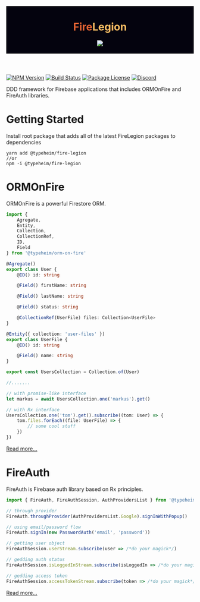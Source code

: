 <header style="background-color: #04030E; display: flex; flex-direction: column; justify-content: flex-start; align-items: center; padding-bottom: 20px">
    <h1>
        <span style="color: #E16232; font-weight: bold">Fire</span><span style="color: #FFBE64; font-weight: bold">Legion</span>
    </h1>
    <img style="max-width: 256px; max-height: 256px" src="https://raw.githubusercontent.com/typeheim/fire-legion/72fd86c68b1d10d8d29c8d24004def09f63bbf79/packages/fire-legion/docs/fire-legion.svg"></img>
</header>
<p>
    <a href="https://www.npmjs.com/package/@typeheim/fire-legion" target="_blank"><img src="https://img.shields.io/npm/v/@typeheim/fire-legion.svg" alt="NPM Version" /></a>
    <a href="https://app.buddy.works/typeheim/fire-legion/pipelines/pipeline/300564" target="_blank"><img src="https://app.buddy.works/typeheim/fire-legion/pipelines/pipeline/300564/badge.svg?token=aad32357cefae9d70b31d8b440fdf3f3d5d2a244a0412ff42ac294abbfc508f5" alt="Build Status" /></a>
    <a href="https://www.npmjs.com/package/@typeheim/fire-legion" target="_blank"><img src="https://img.shields.io/npm/l/@typeheim/fire-legion.svg" alt="Package License" /></a>
    <a href="https://discord.gg/dmMznp9" target="_blank"><img src="https://img.shields.io/badge/discord-online-brightgreen.svg" alt="Discord"/></a>
</p>
DDD framework for Firebase applications that includes ORMOnFire and FireAuth libraries.

# Getting Started

Install root package that adds all of the latest FireLegion packages to dependencies

```shell
yarn add @typeheim/fire-legion
//or
npm -i @typeheim/fire-legion
```

# ORMOnFire

ORMOnFire is a powerful Firestore ORM.

```typescript
import {
    Agregate,
    Entity,
    Collection,
    CollectionRef,
    ID,
    Field
} from '@typeheim/orm-on-fire'

@Agregate()
export class User {
    @ID() id: string

    @Field() firstName: string

    @Field() lastName: string

    @Field() status: string

    @CollectionRef(UserFile) files: Collection<UserFile>
}

@Entity({ collection: 'user-files' })
export class UserFile {
    @ID() id: string

    @Field() name: string
}

export const UsersCollection = Collection.of(User)

//.......

// with promise-like interface
let markus = await UsersCollection.one('markus').get()

// with Rx interface
UsersCollection.one('tom').get().subscribe((tom: User) => {
    tom.files.forEach((file: UserFile) => {
        // some cool stuff
    })
}) 
```
[Read more...](https://github.com/typeheim/fire-legion/tree/master/packages/orm-on-fire)

# FireAuth

FireAuth is Firebase auth library based on Rx principles.

```typescript
import { FireAuth, FireAuthSession, AuthProvidersList } from '@typeheim/fire-auth'

// through provider
FireAuth.throughProvider(AuthProvidersList.Google).signInWithPopup()

// using email/password flow
FireAuth.signIn(new PasswordAuth('email', 'password'))

// getting user object
FireAuthSession.userStream.subscribe(user => /*do your magick*/)

// gedding auth status
FireAuthSession.isLoggedInStream.subscribe(isLoggedIn => /*do your magick*/)

// gedding access token
FireAuthSession.accessTokenStream.subscribe(token => /*do your magick*/)
```
[Read more...](https://github.com/typeheim/fire-legion/tree/master/packages/fire-atuh)
